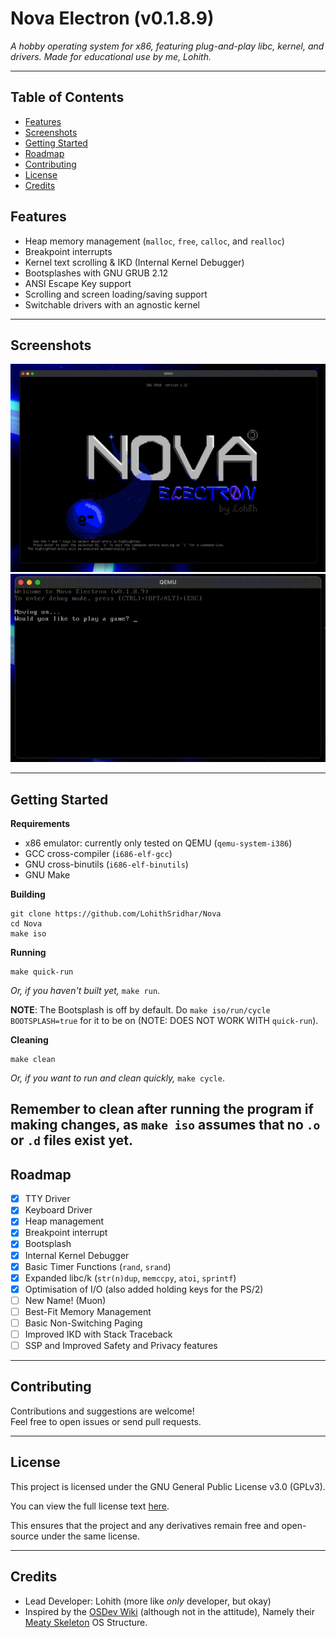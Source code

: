# Nova Electron (v0.1.8.9)

_A hobby operating system for x86, featuring plug-and-play libc, kernel, and drivers. Made for educational use by me, Lohith._

---

## Table of Contents

- [Features](#features)
- [Screenshots](#screenshots)
- [Getting Started](#getting-started)
- [Roadmap](#roadmap)
- [Contributing](#contributing)
- [License](#license)
- [Credits](#credits)

## Features

- Heap memory management (`malloc`, `free`, `calloc`, and `realloc`)
- Breakpoint interrupts
- Kernel text scrolling & IKD (Internal Kernel Debugger)
- Bootsplashes with GNU GRUB 2.12
- ANSI Escape Key support
- Scrolling and screen loading/saving support
- Switchable drivers with an agnostic kernel

---

## Screenshots

![Bootsplash](images/bootsplash.png)
![Cheating a Guessing Game](images/usage.gif)

---

## Getting Started

**Requirements**
- x86 emulator: currently only tested on QEMU (`qemu-system-i386`)
- GCC cross-compiler (`i686-elf-gcc`)
- GNU cross-binutils (`i686-elf-binutils`)
- GNU Make

**Building**

```
git clone https://github.com/LohithSridhar/Nova
cd Nova
make iso
```

**Running**
```
make quick-run
```
_Or, if you haven't built yet,_ `make run`.

**NOTE**: The Bootsplash is off by default. Do `make iso/run/cycle BOOTSPLASH=true` for it to be on (NOTE: DOES NOT WORK WITH `quick-run`).

**Cleaning**
```
make clean
```
_Or, if you want to run and clean quickly,_ `make cycle`.

Remember to clean after running the program if making changes, as `make iso` assumes that no `.o` or `.d` files exist yet.
---

## Roadmap

- [x] TTY Driver
- [x] Keyboard Driver
- [x] Heap management
- [x] Breakpoint interrupt
- [x] Bootsplash
- [x] Internal Kernel Debugger
- [x] Basic Timer Functions (`rand`, `srand`)
- [x] Expanded libc/k (`str(n)dup`, `memccpy`, `atoi`, `sprintf`)
- [x] Optimisation of I/O (also added holding keys for the PS/2)
- [ ] New Name! (Muon)
- [ ] Best-Fit Memory Management
- [ ] Basic Non-Switching Paging
- [ ] Improved IKD with Stack Traceback
- [ ] SSP and Improved Safety and Privacy features

---

## Contributing

Contributions and suggestions are welcome!  
Feel free to open issues or send pull requests.

---

## License

This project is licensed under the GNU General Public License v3.0 (GPLv3).

You can view the full license text [here](LICENSE).

This ensures that the project and any derivatives remain free and open-source under the same license.

---

## Credits

- Lead Developer: Lohith (more like _only_ developer, but okay)
- Inspired by the [OSDev Wiki](https://wiki.osdev.org/Main_Page) (although not in the attitude), Namely their [Meaty Skeleton](https://wiki.osdev.org/Meaty_Skeleton) OS Structure.